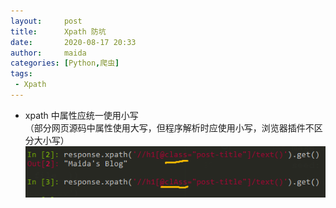 ```yaml
---
layout:     post
title:      Xpath 防坑
date:       2020-08-17 20:33
author:     maida
categories: [Python,爬虫]
tags:
 - Xpath
---
```


- xpath 中属性应统一使用小写  
（部分网页源码中属性使用大写，但程序解析时应使用小写，浏览器插件不区分大小写）
![](/imgs/JeKyll/2020/08172033_01.png)